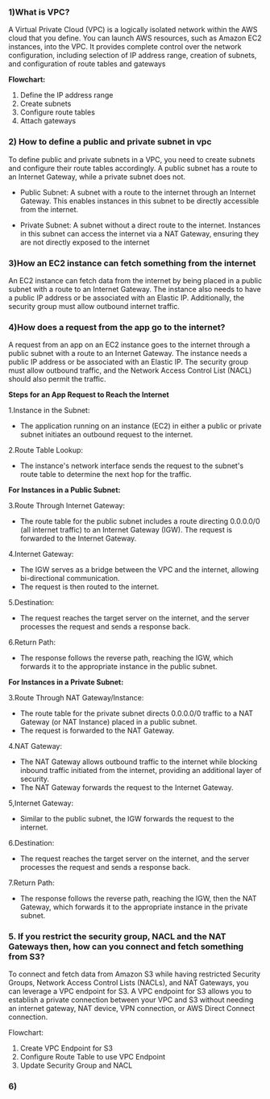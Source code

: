 ### 1)What is VPC?
A Virtual Private Cloud (VPC) is a logically isolated network within the AWS
cloud that you define. You can launch AWS resources, such as Amazon EC2 instances, into
the VPC. It provides complete control over the network configuration, including selection of
IP address range, creation of subnets, and configuration of route tables and gateways

**Flowchart:**
1. Define the IP address range
2. Create subnets
3. Configure route tables
4. Attach gateways

### 2) How to define a public and private subnet in vpc
To define public and private subnets in a VPC, you need to create subnets and
configure their route tables accordingly. A public subnet has a route to an Internet Gateway,
while a private subnet does not.
* Public Subnet: A subnet with a route to the internet through an Internet Gateway. This enables instances in this subnet to be directly accessible from the internet.

* Private Subnet: A subnet without a direct route to the internet. Instances in this subnet can access the internet via a NAT Gateway, ensuring they are not directly exposed to the internet

### 3)How an EC2 instance can fetch something from the internet
An EC2 instance can fetch data from the internet by being placed in a public
subnet with a route to an Internet Gateway. The instance also needs to have a public IP
address or be associated with an Elastic IP. Additionally, the security group must allow
outbound internet traffic.

### 4)How does a request from the app go to the internet?
A request from an app on an EC2 instance goes to the internet through a public
subnet with a route to an Internet Gateway. The instance needs a public IP address or be
associated with an Elastic IP. The security group must allow outbound traffic, and the
Network Access Control List (NACL) should also permit the traffic.

**Steps for an App Request to Reach the Internet**

1.Instance in the Subnet:

* The application running on an instance (EC2) in either a public or private subnet initiates an outbound request to the internet.

2.Route Table Lookup:

* The instance's network interface sends the request to the subnet's route table to determine the next hop for the traffic.

**For Instances in a Public Subnet:**

3.Route Through Internet Gateway:

* The route table for the public subnet includes a route directing 0.0.0.0/0 (all internet traffic) to an Internet Gateway (IGW).
The request is forwarded to the Internet Gateway.

4.Internet Gateway:

* The IGW serves as a bridge between the VPC and the internet, allowing bi-directional communication.
* The request is then routed to the internet.

5.Destination:

* The request reaches the target server on the internet, and the server processes the request and sends a response back.

6.Return Path:

* The response follows the reverse path, reaching the IGW, which forwards it to the appropriate instance in the public subnet.

**For Instances in a Private Subnet:**

3.Route Through NAT Gateway/Instance:

* The route table for the private subnet directs 0.0.0.0/0 traffic to a NAT Gateway (or NAT Instance) placed in a public subnet.
* The request is forwarded to the NAT Gateway.

4.NAT Gateway:

* The NAT Gateway allows outbound traffic to the internet while blocking inbound traffic initiated from the internet, providing an additional layer of security.
* The NAT Gateway forwards the request to the Internet Gateway.

5,Internet Gateway:

* Similar to the public subnet, the IGW forwards the request to the internet.

6.Destination:

* The request reaches the target server on the internet, and the server processes the request and sends a response back.

7.Return Path:

* The response follows the reverse path, reaching the IGW, then the NAT Gateway, which forwards it to the appropriate instance in the private subnet.

### 5. If you restrict the security group, NACL and the NAT Gateways then, how can you connect and fetch something from S3?

To connect and fetch data from Amazon S3 while having restricted Security Groups, Network Access Control Lists (NACLs), and NAT Gateways, you can leverage a VPC endpoint for S3. A VPC endpoint for S3 allows you to establish a private connection between your VPC and S3 without needing an internet gateway, NAT device, VPN connection, or AWS Direct Connect connection.

Flowchart:
1. Create VPC Endpoint for S3
2. Configure Route Table to use VPC Endpoint
3. Update Security Group and NACL

### 6)




